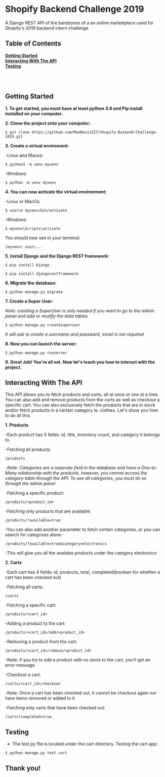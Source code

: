 # Shopify Backend Challenge 2019
A Django REST API of the barebones of a an online marketplace used for Shopify's 2019 backend intern challenge.

## Table of Contents
**[Getting Started](#Getting-Started)** <br>
**[Interacting With The API](#Interacting-With-The-API)** <br>
**[Testing](#Testing)**

<br>
<br>

## Getting Started
**1. To get started, you must have at least python 3.6 and Pip install installed on your computer.**

**2. Clone the project onto your computer:**

```
$ git clone https://github.com/MoeBazziGIT/Shopify-Backend-Challenge-2019.git
```

**3. Create a virtual enviroment:**

  -Linux and Macos:
```
$ python3 -m venv myvenv
```

  -Windows:
```
$ python -m venv myvenv
```

**4. You can now activate the virtual environment:**

  -Linux or MacOs:
```
$ source myvenv/bin/activate
```

  -Windows:
```
$ myvenv\Scripts\activate
```

You should now see in your terminal:
```
(myvenv) user\...
```

**5. Install Django and the Django REST framework:**

```
$ pip install Django
```

```
$ pip install djangorestframework
```

**6. Migrate the database:**
```
$ python manage.py migrate
```

**7. Create a Super User:**

*Note: creating a SuperUser is only needed if you want to go to the admin panel and add or modify the data tables*

```
$ python manage.py createsuperuser
```
   *It will ask to create a username and password, email is not required*

**8. Now you can launch the server:**
```
$ python manage.py runserver
```
**9. Great Job! You're all set. Now let's teach you how to interact with the project.**

## Interacting With The API

This API allows you to fetch products and carts, all at once or one at a time. You can also add and remove products from the carts as well as checkout a specific cart. You can also exclusively fetch the products that are in stock and/or fetch products in a certain category ie. clothes. Let's show you how to do all this.

**1. Products**

-Each product has 5 feilds: id, title, inventory count, and category it belongs to.


-Fetching all products:
```
/products
```

-*Note: Categories are a seperate field in the database and have a One-to-Many relationship with the products, however, you cannot access the category table through the API. To see all categories, you must do so through the admin panel*

-Fetching a specific product:
```
/products/<product_id>
```

-Fetching only products that are available:
```
/products/?available=true
```

-You can also add another parameter to fetch certain categories, or you can search for categroies alone:
```
/products/?available=true&category=electronics
```

-This will give you all the availabe products under the category electronics

**2. Carts**

-Each cart has 4 fields: id, products, total, completed(boolean for whether a cart has been checked out)

-Fetching all carts:

```
/carts
```

-Fetching a specific cart:
```
/products/<cart_id>
```

-Adding a product to the cart:
```
/products/<cart_id>/add/<product_id>

```

-Removing a product from the cart:
```
/products/<cart_id>/remove/<product_id>

```

-Note: if you try to add a product with no stock to the cart, you'll get an error message


-Checkout a cart:

```
/carts/<cart_id>/checkout
```
-Note: Once a cart has been checked out, it cannot be checkout again nor have items removed or added to it.


-Fetching only carts that have been checked out:
```
/carts?completed=true
```

## Testing

- The test.py file is located under the cart directory. Testing the cart app:

```
$ python manage.py test cart
```

## Thank you!

